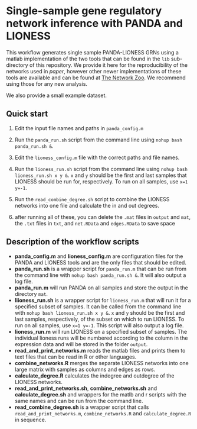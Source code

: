 # Single-sample gene regulatory network inference with PANDA and LIONESS

This workflow generates single sample PANDA-LIONESS GRNs using a matlab implementation of the two tools that can be found in the `lib` sub-directory of this repository. We provide it here for the reproducibility of the networks used in *paper*, however other newer implementations of these tools are available and can be found at [The Network Zoo](https://netzoo.github.io/). We recommend using those for any new analysis.

We also provide a small example dataset.

## Quick start
1. Edit the input file names and paths in `panda_config.m`

2. Run the `panda_run.sh` script from the command line using `nohup bash panda_run.sh &`. 
   
3. Edit the `lioness_config.m` file with the correct paths and file names.

4. Run the `lioness_run.sh` script from the command line using `nohup bash lioness_run.sh x y &`. `x` and `y` should be the first and last samples that LIONESS should be run for, respectively. To run on all samples, use `x=1 y=-1`. 

5. Run the `read_combine_degree.sh` script to combine the LIONESS networks into one file and calculate the in and out degrees.

6. after running all of these, you can delete the `.mat` files in `output` and `mat`, the `.txt` files in `txt`, and `net.RData` and `edges.RData` to save space

## Description of the workflow scripts
* **panda_config.m** and **lioness_config.m** are configuration files for the PANDA and LIONESS tools and are the only files that should be edited.
* **panda_run.sh** is a wrapper script for `panda_run.m` that can be run from the command line with `nohup bash panda_run.sh &`. It will also output a log file.
* **panda_run.m** will run PANDA on all samples and store the output in the directory `mat`.
* **liioness_run.sh** is a wrapper script for `lioness_run.m` that will run it for a specified subset of samples. It can be called from the command line with `nohup bash lioness_run.sh x y &`. `x` and `y` should be the first and last samples, respectively, of the subset on which to run LIONESS. To run on all samples, use `x=1 y=-1`. This script will also output a log file.
* **lioness_run.m** will run LIONESS on a specified subset of samples. The individual lioness runs will be numbered according to the column in the expression data and will be stored in the folder `output`.
* **read_and_print_networks.m** reads the matlab files and prints them to text files that can be read in R or other languages.
* **combine_networks.R** merges the separate LIONESS networks into one large matrix with samples as columns and edges as rows.
* **calculate_degree.R** calculates the indegree and outdegree of the LIONESS networks. 
* **read_and_print_networks.sh**, **combine_networks.sh** and **calculate_degree.sh** and wrappers for the matlb and r scripts with the same names and can be run from the command line.
* **read_combine_degree.sh** is a wrapper script that calls `read_and_print_networks.m`, `combine_networks.R` and `calculate_degree.R` in sequence.